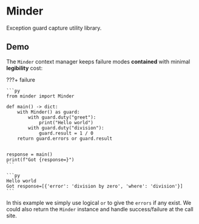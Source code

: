 # Minder

Exception guard capture utility library.

## Demo

The `Minder` context manager keeps failure modes **contained** with minimal **legibility** cost:

???+ failure

    ```py
    from minder import Minder

    def main() -> dict:
        with Minder() as guard:
            with guard.duty("greet"):
                print("Hello world")
            with guard.duty("division"):
                guard.result = 1 / 0
        return guard.errors or guard.result


    response = main()
    print(f"Got {response=}")
    ```

    ```py
    Hello world
    Got response=[{'error': 'division by zero', 'where': 'division'}]
    ```

In this example we simply use logical `or` to give the `errors` if any exist.
We could also return the `Minder` instance and handle success/failure at the call site.
